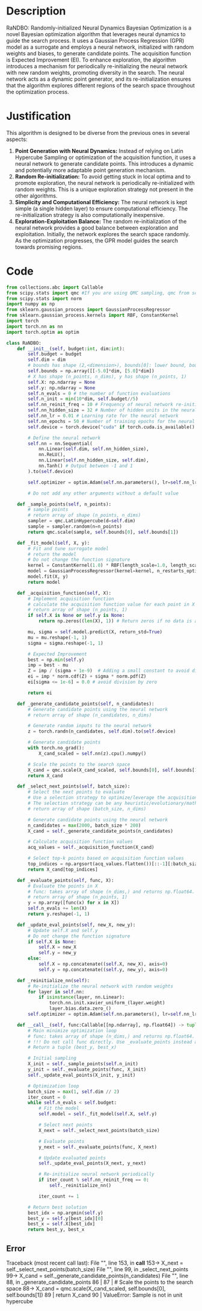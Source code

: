 # Description
RaNDBO: Randomly-initialized Neural Dynamics Bayesian Optimization is a novel Bayesian optimization algorithm that leverages neural dynamics to guide the search process. It uses a Gaussian Process Regression (GPR) model as a surrogate and employs a neural network, initialized with random weights and biases, to generate candidate points. The acquisition function is Expected Improvement (EI). To enhance exploration, the algorithm introduces a mechanism for periodically re-initializing the neural network with new random weights, promoting diversity in the search. The neural network acts as a dynamic point generator, and its re-initialization ensures that the algorithm explores different regions of the search space throughout the optimization process.

# Justification
This algorithm is designed to be diverse from the previous ones in several aspects:
1.  **Point Generation with Neural Dynamics:** Instead of relying on Latin Hypercube Sampling or optimization of the acquisition function, it uses a neural network to generate candidate points. This introduces a dynamic and potentially more adaptable point generation mechanism.
2.  **Random Re-initialization:** To avoid getting stuck in local optima and to promote exploration, the neural network is periodically re-initialized with random weights. This is a unique exploration strategy not present in the other algorithms.
3.  **Simplicity and Computational Efficiency:** The neural network is kept simple (a single hidden layer) to ensure computational efficiency. The re-initialization strategy is also computationally inexpensive.
4.  **Exploration-Exploitation Balance:** The random re-initialization of the neural network provides a good balance between exploration and exploitation. Initially, the network explores the search space randomly. As the optimization progresses, the GPR model guides the search towards promising regions.

# Code
```python
from collections.abc import Callable
from scipy.stats import qmc #If you are using QMC sampling, qmc from scipy is encouraged. Remove this line if you have better alternatives.
from scipy.stats import norm
import numpy as np
from sklearn.gaussian_process import GaussianProcessRegressor
from sklearn.gaussian_process.kernels import RBF, ConstantKernel
import torch
import torch.nn as nn
import torch.optim as optim

class RaNDBO:
    def __init__(self, budget:int, dim:int):
        self.budget = budget
        self.dim = dim
        # bounds has shape (2,<dimension>), bounds[0]: lower bound, bounds[1]: upper bound
        self.bounds = np.array([[-5.0]*dim, [5.0]*dim])
        # X has shape (n_points, n_dims), y has shape (n_points, 1)
        self.X: np.ndarray = None
        self.y: np.ndarray = None
        self.n_evals = 0 # the number of function evaluations
        self.n_init = min(10*dim, self.budget//5)
        self.nn_reinit_freq = 10 # Frequency of neural network re-initialization
        self.nn_hidden_size = 32 # Number of hidden units in the neural network
        self.nn_lr = 0.01 # Learning rate for the neural network
        self.nn_epochs = 50 # Number of training epochs for the neural network
        self.device = torch.device("cuda" if torch.cuda.is_available() else "cpu") # Use GPU if available

        # Define the neural network
        self.nn = nn.Sequential(
            nn.Linear(self.dim, self.nn_hidden_size),
            nn.ReLU(),
            nn.Linear(self.nn_hidden_size, self.dim),
            nn.Tanh() # Output between -1 and 1
        ).to(self.device)

        self.optimizer = optim.Adam(self.nn.parameters(), lr=self.nn_lr)

        # Do not add any other arguments without a default value

    def _sample_points(self, n_points):
        # sample points
        # return array of shape (n_points, n_dims)
        sampler = qmc.LatinHypercube(d=self.dim)
        sample = sampler.random(n=n_points)
        return qmc.scale(sample, self.bounds[0], self.bounds[1])

    def _fit_model(self, X, y):
        # Fit and tune surrogate model
        # return the model
        # Do not change the function signature
        kernel = ConstantKernel(1.0) * RBF(length_scale=1.0, length_scale_bounds=(1e-2, 1e2))
        model = GaussianProcessRegressor(kernel=kernel, n_restarts_optimizer=5)
        model.fit(X, y)
        return model

    def _acquisition_function(self, X):
        # Implement acquisition function
        # calculate the acquisition function value for each point in X
        # return array of shape (n_points, 1)
        if self.X is None or self.y is None:
            return np.zeros((len(X), 1)) # Return zeros if no data is available

        mu, sigma = self.model.predict(X, return_std=True)
        mu = mu.reshape(-1, 1)
        sigma = sigma.reshape(-1, 1)

        # Expected Improvement
        best = np.min(self.y)
        imp = best - mu
        Z = imp / (sigma + 1e-9)  # Adding a small constant to avoid division by zero
        ei = imp * norm.cdf(Z) + sigma * norm.pdf(Z)
        ei[sigma <= 1e-6] = 0.0 # avoid division by zero

        return ei

    def _generate_candidate_points(self, n_candidates):
        # Generate candidate points using the neural network
        # return array of shape (n_candidates, n_dims)

        # Generate random inputs to the neural network
        z = torch.randn(n_candidates, self.dim).to(self.device)

        # Generate candidate points
        with torch.no_grad():
            X_cand_scaled = self.nn(z).cpu().numpy()

        # Scale the points to the search space
        X_cand = qmc.scale(X_cand_scaled, self.bounds[0], self.bounds[1])
        return X_cand

    def _select_next_points(self, batch_size):
        # Select the next points to evaluate
        # Use a selection strategy to optimize/leverage the acquisition function
        # The selection strategy can be any heuristic/evolutionary/mathematical/hybrid methods.
        # return array of shape (batch_size, n_dims)

        # Generate candidate points using the neural network
        n_candidates = max(2000, batch_size * 200)
        X_cand = self._generate_candidate_points(n_candidates)

        # Calculate acquisition function values
        acq_values = self._acquisition_function(X_cand)

        # Select top-k points based on acquisition function values
        top_indices = np.argsort(acq_values.flatten())[::-1][:batch_size]
        return X_cand[top_indices]

    def _evaluate_points(self, func, X):
        # Evaluate the points in X
        # func: takes array of shape (n_dims,) and returns np.float64.
        # return array of shape (n_points, 1)
        y = np.array([func(x) for x in X])
        self.n_evals += len(X)
        return y.reshape(-1, 1)

    def _update_eval_points(self, new_X, new_y):
        # Update self.X and self.y
        # Do not change the function signature
        if self.X is None:
            self.X = new_X
            self.y = new_y
        else:
            self.X = np.concatenate((self.X, new_X), axis=0)
            self.y = np.concatenate((self.y, new_y), axis=0)

    def _reinitialize_nn(self):
        # Re-initialize the neural network with random weights
        for layer in self.nn:
            if isinstance(layer, nn.Linear):
                torch.nn.init.xavier_uniform_(layer.weight)
                layer.bias.data.zero_()
        self.optimizer = optim.Adam(self.nn.parameters(), lr=self.nn_lr) # reinitialize the optimizer

    def __call__(self, func:Callable[[np.ndarray], np.float64]) -> tuple[np.float64, np.array]:
        # Main minimize optimization loop
        # func: takes array of shape (n_dims,) and returns np.float64.
        # !!! Do not call func directly. Use _evaluate_points instead and be aware of the budget when calling it. !!!
        # Return a tuple (best_y, best_x)

        # Initial sampling
        X_init = self._sample_points(self.n_init)
        y_init = self._evaluate_points(func, X_init)
        self._update_eval_points(X_init, y_init)

        # Optimization loop
        batch_size = max(1, self.dim // 2)
        iter_count = 0
        while self.n_evals < self.budget:
            # Fit the model
            self.model = self._fit_model(self.X, self.y)

            # Select next points
            X_next = self._select_next_points(batch_size)

            # Evaluate points
            y_next = self._evaluate_points(func, X_next)

            # Update evaluated points
            self._update_eval_points(X_next, y_next)

            # Re-initialize neural network periodically
            if iter_count % self.nn_reinit_freq == 0:
                self._reinitialize_nn()

            iter_count += 1

        # Return best solution
        best_idx = np.argmin(self.y)
        best_y = self.y[best_idx][0]
        best_x = self.X[best_idx]
        return best_y, best_x
```
## Error
 Traceback (most recent call last):
  File "<RaNDBO>", line 153, in __call__
 153->             X_next = self._select_next_points(batch_size)
  File "<RaNDBO>", line 99, in _select_next_points
  99->         X_cand = self._generate_candidate_points(n_candidates)
  File "<RaNDBO>", line 88, in _generate_candidate_points
  86 | 
  87 |         # Scale the points to the search space
  88->         X_cand = qmc.scale(X_cand_scaled, self.bounds[0], self.bounds[1])
  89 |         return X_cand
  90 | 
ValueError: Sample is not in unit hypercube
